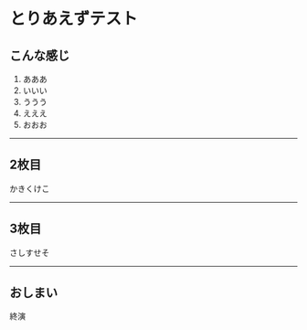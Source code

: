 # とりあえずテスト

## こんな感じ
1. あああ
2. いいい
3. ううう
4. えええ
5. おおお

---

## 2枚目

かきくけこ

---

## 3枚目

さしすせそ

---

## おしまい

終演

